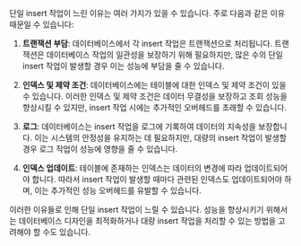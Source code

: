 단일 insert 작업이 느린 이유는 여러 가지가 있을 수 있습니다. 주로 다음과 같은 이유 때문일 수 있습니다:

1. **트랜잭션 부담**: 데이터베이스에서 각 insert 작업은 트랜잭션으로 처리됩니다. 트랜잭션은 데이터베이스 작업의 일관성을 보장하기 위해 필요하지만, 많은 수의 단일 insert 작업이 발생할 경우 이는 성능에 부담을 줄 수 있습니다.
    
2. **인덱스 및 제약 조건**: 데이터베이스에는 테이블에 대한 인덱스 및 제약 조건이 있을 수 있습니다. 이러한 인덱스 및 제약 조건은 데이터 무결성을 보장하고 조회 성능을 향상시킬 수 있지만, insert 작업 시에는 추가적인 오버헤드를 초래할 수 있습니다.
    
3. **로그**: 데이터베이스는 insert 작업을 로그에 기록하여 데이터의 지속성을 보장합니다. 이는 시스템의 안정성을 유지하는 데 필요하지만, 대량의 insert 작업이 발생할 경우 로그 작업이 성능에 영향을 줄 수 있습니다.
    
4. **인덱스 업데이트**: 테이블에 존재하는 인덱스는 데이터의 변경에 따라 업데이트되어야 합니다. 따라서 insert 작업이 발생할 때마다 관련된 인덱스도 업데이트되어야 하며, 이는 추가적인 성능 오버헤드를 유발할 수 있습니다.
    

이러한 이유들로 인해 단일 insert 작업이 느릴 수 있습니다. 성능을 향상시키기 위해서는 데이터베이스 디자인을 최적화하거나 대량 insert 작업을 처리할 수 있는 방법을 고려해야 할 수도 있습니다.